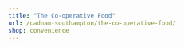 ```yaml
---
title: "The Co-operative Food"
url: /cadnam-southampton/the-co-operative-food/
shop: convenience
---
```

